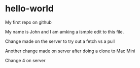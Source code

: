 # hello-world
My first repo on github

My name is John and I am amking a ismple edit to this file.

Change made on the server to try out a fetch vs a pull

Another change made on server after doing a clone to Mac Mini

Change 4 on server
